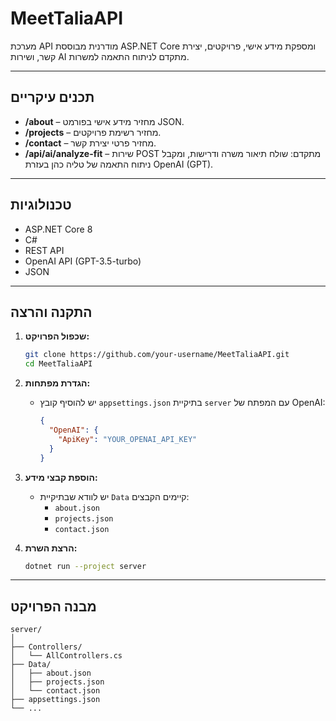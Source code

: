 # MeetTaliaAPI

מערכת API מודרנית מבוססת ASP.NET Core ומספקת מידע אישי, פרויקטים, יצירת קשר, ושירות AI מתקדם לניתוח התאמה למשרות.

---

## תכנים עיקריים

- **/about** – מחזיר מידע אישי בפורמט JSON.
- **/projects** – מחזיר רשימת פרויקטים.
- **/contact** – מחזיר פרטי יצירת קשר.
- **/api/ai/analyze-fit** – שירות POST מתקדם: שולח תיאור משרה ודרישות, ומקבל ניתוח התאמה של טליה כהן בעזרת OpenAI (GPT).

---

## טכנולוגיות

- ASP.NET Core 8
- C#
- REST API
- OpenAI API (GPT-3.5-turbo)
- JSON

---

## התקנה והרצה

1. **שכפול הפרויקט:**
   ```bash
   git clone https://github.com/your-username/MeetTaliaAPI.git
   cd MeetTaliaAPI
   ```

2. **הגדרת מפתחות:**
   - יש להוסיף קובץ `appsettings.json` בתיקיית `server` עם המפתח של OpenAI:
     ```json
     {
       "OpenAI": {
         "ApiKey": "YOUR_OPENAI_API_KEY"
       }
     }
     ```

3. **הוספת קבצי מידע:**
   - יש לוודא שבתיקיית `Data` קיימים הקבצים:
     - `about.json`
     - `projects.json`
     - `contact.json`

4. **הרצת השרת:**
   ```bash
   dotnet run --project server
   ```

---

## מבנה הפרויקט

```
server/
│
├── Controllers/
│   └── AllControllers.cs
├── Data/
│   ├── about.json
│   ├── projects.json
│   └── contact.json
├── appsettings.json
└── ...
```
